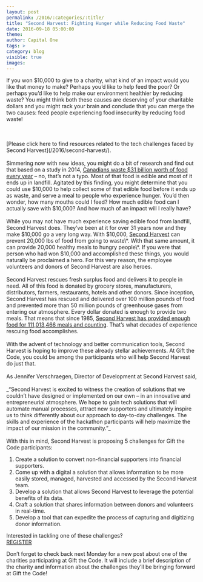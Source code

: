 ```yaml
---
layout: post
permalink: /2016/:categories/:title/
title: "Second Harvest: Fighting Hunger while Reducing Food Waste"
date: 2016-09-18 05:00:00
theme:
author: Capital One
tags: >
category: blog
visible: true
images:
---
```

If you won $10,000 to give to a charity, what kind of an impact would you like that money to make? Perhaps you’d like to help feed the poor?
Or perhaps you’d like to help make our environment healthier by reducing waste? You might think both these causes are deserving of your charitable
dollars and you might rack your brain and conclude that you can merge the two causes: feed people experiencing food insecurity by reducing food waste!
<!--more-->
<br />
<br />
[Please click here to find resources related to the tech challenges faced by Second Harvest](/2016/second-harvest/).
<br />
<br />
Simmering now with new ideas, you might do a bit of research and find out that based on a study in 2014,
<a href="http://www.cbc.ca/news/business/food-waste-costs-canada-31b-a-year-report-says-1.2869708" target="_blank">Canadians waste $31 billion worth of food
every year</a> – no, that’s not a typo. Most of that food is edible and most of it ends up in landfill. Agitated by this finding, you might determine
that you could use $10,000 to help collect some of that edible food before it ends up as waste, and serve a meal to people who experience hunger.
You’d then wonder, how many mouths could I feed? How much edible food can I actually save with $10,000? And how much of an impact will I really have?
<br />
<br />
While you may not have much experience saving edible food from landfill, Second Harvest does.  They’ve been at it for over 31 years now and
they make $10,000 go a very long way. With $10,000, <a href="http://www.secondharvest.ca/" target="_blank">Second Harvest</a>
can prevent 20,000 lbs of food from going to waste\*. With that same amount, it can provide 20,000 healthy meals to hungry people\*. If you
were that person who had won $10,000 and accomplished these things, you would naturally be proclaimed a hero. For this very reason, the employee
volunteers and donors of Second Harvest are also heroes.
<br />
<br />
Second Harvest rescues fresh surplus food and delivers it to people in need. All of this food is donated by grocery stores, manufacturers,
distributors, farmers, restaurants, hotels and other donors. Since inception, Second Harvest has rescued and delivered over 100 million pounds
of food and prevented more than 50 million pounds of greenhouse gases from entering our atmosphere. Every dollar donated is enough to provide two meals.
That means that since 1985, <a href="http://www.secondharvest.ca/" target="_blank">Second Harvest has provided enough food for 111,013,466 meals and counting</a>.
That’s what decades of experience rescuing food accomplishes.
<br />
<br />
With the advent of technology and better communication tools, Second Harvest is hoping to improve these already stellar achievements. At Gift the Code,
you could be among the participants who will help Second Harvest do just that.
<br />
<br />
As Jennifer Verschraegen, Director of Development at Second Harvest said,
<br />
<br />
_“Second Harvest is excited to witness the creation of solutions that we couldn’t have designed or implemented on our own – in an innovative and entrepreneurial
atmosphere. We hope to gain tech solutions that will automate manual processes, attract new supporters and ultimately inspire us to think differently about our
approach to day-to-day challenges. The skills and experience of the hackathon participants will help maximize the impact of our mission in the community.”_
<br />
<br />
With this in mind, Second Harvest is proposing 5 challenges for Gift the Code participants:
<br />
<ol>
<li>Create a solution to convert non-financial supporters into financial supporters.</li>
<li>Come up with a digital a solution that allows information to be more easily stored, managed, harvested and accessed by the Second Harvest team.</li>
<li>Develop a solution that allows Second Harvest to leverage the potential benefits of its data.</li>
<li>Craft a solution that shares information between donors and volunteers in real-time.</li>
<li>Develop a tool that can expedite the process of capturing and digitizing donor information.</li>
</ol>
Interested in tackling one of these challenges?  

<div class="center link"><a href="https://www.hackworks.com/giftthecode" class="register-now">REGISTER</a></div>

Don’t forget to check back next Monday for a new post about one of the charities participating at Gift the Code. It will include a brief description of the charity and information about the challenges they’ll be bringing forward at Gift the Code!
